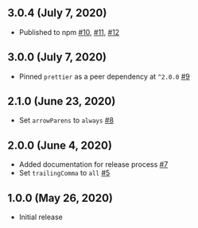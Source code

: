 ## 3.0.4 (July 7, 2020)

* Published to npm [#10](https://github.com/Doist/prettier-config/pull/10), [#11](https://github.com/Doist/prettier-config/pull/11), [#12](https://github.com/Doist/prettier-config/pull/12)

## 3.0.0 (July 7, 2020)

* Pinned `prettier` as a peer dependency at `^2.0.0` [#9](https://github.com/Doist/prettier-config/pull/9)

## 2.1.0 (June 23, 2020)

* Set `arrowParens` to `always` [#8](https://github.com/Doist/prettier-config/pull/8)

## 2.0.0  (June 4, 2020)

* Added documentation for release process [#7](https://github.com/Doist/prettier-config/pull/7)
* Set `trailingComma` to `all` [#5](https://github.com/Doist/prettier-config/pull/5)

## 1.0.0  (May 26, 2020)

* Initial release
